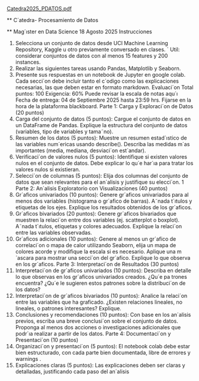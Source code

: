 [Catedra2025_PDATOS.pdf](https://github.com/user-attachments/files/21959521/Catedra2025_PDATOS.pdf)

**  C´atedra- Procesamiento de Datos

 **  Mag´ıster en Data Science
 18 Agosto 2025
 Instrucciones
 1. Selecciona un conjunto de datos desde UCI Machine Learning Repository, Kaggle
 u otro previamente conversado en clases. ´ Util: considerar conjuntos de datos con
 al menos 15 features y 200 instances.
 2. Realizar las siguientes tareas usando Pandas, Matplotlib y Seaborn.
 3. Presente sus respuestas en un notebook de Jupyter en google colab. Cada secci´on
 debe incluir tanto el c´odigo como las explicaciones necesarias, las que deben estar
 en formato markdown.
 Evaluaci´on
 Total puntos: 100
 Exigencia: 60%
 Puede revisar la escala de notas aqu´ı
 Fecha de entrega: 04 de Septiembre 2025 hasta 23:59 hrs. Fijarse en la hora de la
 plataforma blackboard.
 Parte 1: Carga y Exploraci´on de Datos (20 puntos)
 1. Carga del conjunto de datos (5 puntos):
 Cargue el conjunto de datos en un DataFrame de Pandas. Explique la estructura
 del conjunto de datos (variables, tipo de variables y tama˜no).
 2. Resumen de los datos (5 puntos):
 Muestre un resumen estad´ıstico de las variables num´ericas usando describe().
 Describa las medidas m´as importantes (media, mediana, desviaci´on est´andar).
 3. Verificaci´on de valores nulos (5 puntos):
 Identifique si existen valores nulos en el conjunto de datos. Debe explicar lo qu´e
 har´ıa para tratar los valores nulos si existieran.
 4. Selecci´on de columnas (5 puntos):
 Elija dos columnas del conjunto de datos que sean relevantes para el an´alisis y
 justifique su elecci´on.
 1
Parte 2: An´alisis Exploratorio con Visualizaciones (40
 puntos)
 1. Gr´aficos univariados (10 puntos):
 Genere gr´aficos univariados para al menos dos variables (histograma o gr´afico de
 barras). A˜nada t´ıtulos y etiquetas de los ejes. Explique los resultados obtenidos de
 los gr´aficos.
 2. Gr´aficos bivariados (20 puntos):
 Genere gr´aficos bivariados que muestren la relaci´on entre dos variables (ej. scatterplot
 o boxplot). A˜nada t´ıtulos, etiquetas y colores adecuados. Explique la relaci´on entre
 las variables observadas.
 3. Gr´aficos adicionales (10 puntos):
 Genere al menos un gr´afico de correlaci´on o mapa de calor utilizando Seaborn,
 elija un mapa de colores acorde y modifique la escala si es necesario. Aplique
 una m´ascara para mostrar una secci´on del gr´afico. Explique lo que observa en los
 gr´aficos.
 Parte 3: Interpretaci´on de Resultados (30 puntos)
 1. Interpretaci´on de gr´aficos univariados (10 puntos):
 Describa en detalle lo que observas en los gr´aficos univariados creados. ¿Qu´e pa
trones encuentra? ¿Qu´e le sugieren estos patrones sobre la distribuci´on de los datos?
 2. Interpretaci´on de gr´aficos bivariados (10 puntos):
 Analice la relaci´on entre las variables que ha graficado. ¿Existen relaciones lineales,
 no lineales, o patrones interesantes? Explique.
 3. Conclusiones y recomendaciones (10 puntos):
 Con base en los an´alisis previos, escriba una breve conclusi´on sobre el conjunto de
 datos. Proponga al menos dos acciones o investigaciones adicionales que podr´ıa
 realizar a partir de los datos.
 Parte 4: Documentaci´on y Presentaci´on (10 puntos)
 1. Organizaci´on y presentaci´on (5 puntos):
 El notebook colab debe estar bien estructurado, con cada parte bien documentada,
 libre de errores y warnings .
 2. Explicaciones claras (5 puntos):
 Las explicaciones deben ser claras y detalladas, justificando cada paso del an´alisis
